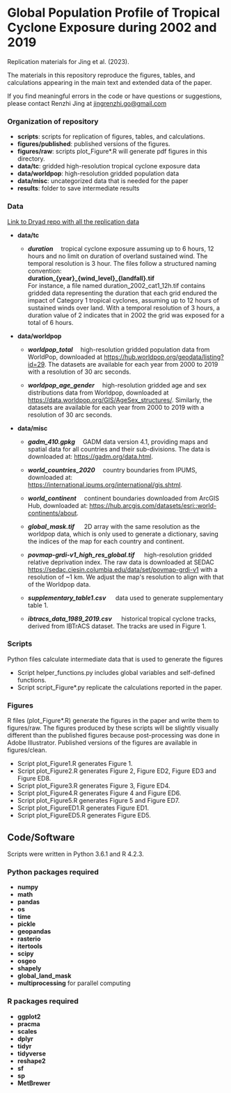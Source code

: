 # Global Population Profile of Tropical Cyclone Exposure during 2002 and 2019


Replication materials for Jing et al. (2023).

The materials in this repository reproduce the figures, tables, and calculations appearing in the main text and extended data of the paper.

If you find meaningful errors in the code or have questions or suggestions, please contact Renzhi Jing at jingrenzhi.go@gmail.com


### Organization of repository

* **scripts**: scripts for replication of figures, tables, and calculations.
* **figures/published**: published versions of the figures.
* **figures/raw**: scripts plot_Figure*.R will generate pdf figures in this directory.
* **data/tc**: gridded high-resolution tropical cyclone exposure data 
* **data/worldpop**: high-resolution gridded population data
* **data/misc**: uncategorized data that is needed for the paper
* **results**: folder to save intermediate results 


### Data
[Link to Dryad repo with all the replication data](https://doi.org/10.5061/dryad.76hdr7t30)

* **data/tc**
    * ***duration*** &emsp;tropical cyclone exposure assuming up to 6 hours, 12 hours and no limit on duration of overland sustained wind. The temporal resolution is 3 hour. The files follow a structured naming convention:   
        **duration\_{year}\_{wind_level}\_{landfall}.tif**  
        For instance, a file named duration\_2002\_cat1\_12h.tif contains gridded data representing the duration that each grid endured the impact of Category 1 tropical cyclones, assuming up to 12 hours of sustained winds over land. With a temporal resolution of 3 hours, a duration value of 2 indicates that in 2002 the grid was exposed for a total of 6 hours.

* **data/worldpop**
    * ***worldpop\_total*** &emsp;high-resolution gridded population data from WorldPop, downloaded at https://hub.worldpop.org/geodata/listing?id=29. The datasets are available for each year from 2000 to 2019 with a resolution of 30 arc seconds. 

    * ***worldpop\_age\_gender*** &emsp;high-resolution gridded age and sex distributions data from Worldpop, downloaded at https://data.worldpop.org/GIS/AgeSex_structures/. Similarly, the datasets are available for each year from 2000 to 2019 with a resolution of 30 arc seconds.

* **data/misc** 
    * ***gadm_410.gpkg*** &emsp;GADM data version 4.1, providing maps and spatial data for all countries and their sub-divisions. The data is downloaded at: https://gadm.org/data.html.

    * ***world_countries_2020*** &emsp;country boundaries from IPUMS, downloaded at: https://international.ipums.org/international/gis.shtml.

    * ***world_continent*** &emsp;continent boundaries downloaded from ArcGIS Hub, downloaded at: https://hub.arcgis.com/datasets/esri::world-continents/about.

    * ***global_mask.tif*** &emsp; 2D array with the same resolution as the worldpop data, which is only used to generate a dictionary, saving the indices of the map for each country and continent.

    * ***povmap-grdi-v1_high_res_global.tif*** &emsp; high-resolution gridded relative deprivation index. The raw data is downloaded at SEDAC https://sedac.ciesin.columbia.edu/data/set/povmap-grdi-v1 with a resolution of ~1 km. We adjust the map's resolution to align with that of the Worldpop data.

    * ***supplementary_table1.csv*** &emsp; data used to generate supplementary table 1.

    * ***ibtracs_data_1989_2019.csv*** &emsp; historical tropical cyclone tracks, derived from IBTrACS dataset. The tracks are used in Figure 1.


### Scripts 
Python files calculate intermediate data that is used to generate the figures

* Script helper_functions.py includes global variables and self-defined functions. 
* Script script_Figure*.py replicate the calculations reported in the paper.


### Figures
R files (plot_Figure*.R) generate the figures in the paper and write them to figures/raw. The figures produced by these scripts will be slightly visually different than the published figures because post-processing was done in Adobe Illustrator. Published versions of the figures are available in figures/clean.

* Script plot_Figure1.R generates Figure 1.
* Script plot_Figure2.R generates Figure 2, Figure ED2, Figure ED3 and Figure ED8.
* Script plot_Figure3.R generates Figure 3, Figure ED4. 
* Script plot_Figure4.R generates Figure 4 and Figure ED6.
* Script plot_Figure5.R generates Figure 5 and Figure ED7.
* Script plot_FigureED1.R generates Figure ED1.
* Script plot_FigureED5.R generates Figure ED5.


## Code/Software
Scripts were written in Python 3.6.1 and R 4.2.3.


### Python packages required
* **numpy**
* **math**
* **pandas**
* **os**
* **time**
* **pickle**
* **geopandas**
* **rasterio**
* **itertools**
* **scipy**
* **osgeo**
* **shapely**
* **global_land_mask**
* **multiprocessing** for parallel computing

### R packages required
* **ggplot2**
* **pracma**
* **scales**
* **dplyr**
* **tidyr**
* **tidyverse**
* **reshape2**
* **sf** 
* **sp**
* **MetBrewer**



